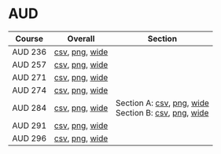 # AUD

| Course | Overall | Section |
| ------ | ------- | ------- |
| AUD 236 | [csv](https://github.com/UCSD-Historical-Enrollment-Data/2023Fall/blob/main/overall/AUD%20236.csv), [png](https://raw.githubusercontent.com/UCSD-Historical-Enrollment-Data/2023Fall/main/plot_overall/AUD%20236.png), [wide](https://raw.githubusercontent.com/UCSD-Historical-Enrollment-Data/2023Fall/main/plot_overall_wide/AUD%20236.png) |  |
| AUD 257 | [csv](https://github.com/UCSD-Historical-Enrollment-Data/2023Fall/blob/main/overall/AUD%20257.csv), [png](https://raw.githubusercontent.com/UCSD-Historical-Enrollment-Data/2023Fall/main/plot_overall/AUD%20257.png), [wide](https://raw.githubusercontent.com/UCSD-Historical-Enrollment-Data/2023Fall/main/plot_overall_wide/AUD%20257.png) |  |
| AUD 271 | [csv](https://github.com/UCSD-Historical-Enrollment-Data/2023Fall/blob/main/overall/AUD%20271.csv), [png](https://raw.githubusercontent.com/UCSD-Historical-Enrollment-Data/2023Fall/main/plot_overall/AUD%20271.png), [wide](https://raw.githubusercontent.com/UCSD-Historical-Enrollment-Data/2023Fall/main/plot_overall_wide/AUD%20271.png) |  |
| AUD 274 | [csv](https://github.com/UCSD-Historical-Enrollment-Data/2023Fall/blob/main/overall/AUD%20274.csv), [png](https://raw.githubusercontent.com/UCSD-Historical-Enrollment-Data/2023Fall/main/plot_overall/AUD%20274.png), [wide](https://raw.githubusercontent.com/UCSD-Historical-Enrollment-Data/2023Fall/main/plot_overall_wide/AUD%20274.png) |  |
| AUD 284 | [csv](https://github.com/UCSD-Historical-Enrollment-Data/2023Fall/blob/main/overall/AUD%20284.csv), [png](https://raw.githubusercontent.com/UCSD-Historical-Enrollment-Data/2023Fall/main/plot_overall/AUD%20284.png), [wide](https://raw.githubusercontent.com/UCSD-Historical-Enrollment-Data/2023Fall/main/plot_overall_wide/AUD%20284.png) | Section A: [csv](https://github.com/UCSD-Historical-Enrollment-Data/2023Fall/blob/main/section/AUD%20284_A.csv), [png](https://raw.githubusercontent.com/UCSD-Historical-Enrollment-Data/2023Fall/main/plot_section/AUD%20284_A.png), [wide](https://raw.githubusercontent.com/UCSD-Historical-Enrollment-Data/2023Fall/main/plot_section_wide/AUD%20284_A.png)<br>Section B: [csv](https://github.com/UCSD-Historical-Enrollment-Data/2023Fall/blob/main/section/AUD%20284_B.csv), [png](https://raw.githubusercontent.com/UCSD-Historical-Enrollment-Data/2023Fall/main/plot_section/AUD%20284_B.png), [wide](https://raw.githubusercontent.com/UCSD-Historical-Enrollment-Data/2023Fall/main/plot_section_wide/AUD%20284_B.png) |
| AUD 291 | [csv](https://github.com/UCSD-Historical-Enrollment-Data/2023Fall/blob/main/overall/AUD%20291.csv), [png](https://raw.githubusercontent.com/UCSD-Historical-Enrollment-Data/2023Fall/main/plot_overall/AUD%20291.png), [wide](https://raw.githubusercontent.com/UCSD-Historical-Enrollment-Data/2023Fall/main/plot_overall_wide/AUD%20291.png) |  |
| AUD 296 | [csv](https://github.com/UCSD-Historical-Enrollment-Data/2023Fall/blob/main/overall/AUD%20296.csv), [png](https://raw.githubusercontent.com/UCSD-Historical-Enrollment-Data/2023Fall/main/plot_overall/AUD%20296.png), [wide](https://raw.githubusercontent.com/UCSD-Historical-Enrollment-Data/2023Fall/main/plot_overall_wide/AUD%20296.png) |  |

